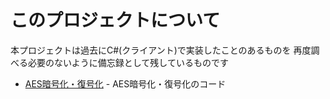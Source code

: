 ﻿# このプロジェクトについて
本プロジェクトは過去にC#(クライアント)で実装したことのあるものを
再度調べる必要のないように備忘録として残しているものです

* [AES暗号化・復号化](https://github.com/nasuton/Csharp_SampleProjects/tree/AES%E6%9A%97%E5%8F%B7%E5%8C%96%E3%83%BB%E5%BE%A9%E5%8F%B7%E5%8C%96/AESEncrytDecry) - AES暗号化・復号化のコード